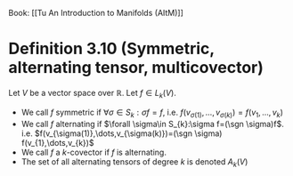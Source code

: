 
Book: [[Tu An Introduction to Manifolds (AItM)]]
# Definition 3.10 (Symmetric, alternating tensor, multicovector)
Let $V$ be a vector space over $\mathbb{R}$.
Let $f\in L_{k}(V)$.
- We call $f$ symmetric if $\forall \sigma\in S_{k}:\sigma f=f$, i.e. $f(v_{\sigma(1)},\dots,v_{\sigma(k)})=f(v_{1},\dots,v_{k})$
- We call $f$ alternating if $\forall \sigma\in S_{k}:\sigma f=(\sgn \sigma)f$. i.e. $f(v_{\sigma(1)},\dots,v_{\sigma(k)})=(\sgn \sigma) f(v_{1},\dots,v_{k})$
- We call $f$ a $k$-covector if $f$ is alternating.
- The set of all alternating tensors of degree $k$ is denoted $A_{k}(V)$